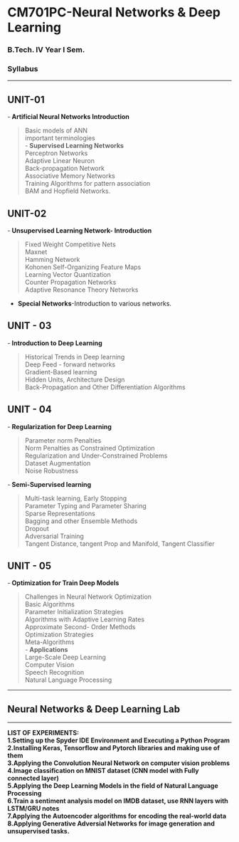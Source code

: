 # CM701PC-Neural Networks & Deep Learning

### B.Tech. IV Year I Sem.

### Syllabus
<hr/>

## UNIT-01<br/>
-<b> Artificial Neural Networks Introduction</b><br/>
  > Basic models of ANN<br/>
  > important terminologies<br/>
-<b> Supervised Learning Networks</b><br/>
  > Perceptron Networks<br/>
  > Adaptive Linear Neuron<br/>
  > Back-propagation Network<br/>
  > Associative Memory Networks<br/>
  > Training Algorithms for pattern association<br/>
  > BAM and Hopfield Networks.<br/>

## UNIT-02<br/>
-<b> Unsupervised Learning Network- Introduction</b><br/>
  > Fixed Weight Competitive Nets<br/>
  > Maxnet<br/>
  > Hamming Network<br/>
  > Kohonen Self-Organizing Feature Maps<br/>
  > Learning Vector Quantization<br/>
  > Counter Propagation Networks<br/>
  > Adaptive Resonance Theory Networks<br/>
- <b>Special Networks</b>-Introduction to various networks.</b><br/>

## UNIT - 03<br/>
-<b> Introduction to Deep Learning</b><br/>
  > Historical Trends in Deep learning<br/>
  > Deep Feed - forward networks<br/>
  > Gradient-Based learning<br/>
  > Hidden Units, Architecture Design<br/>
  > Back-Propagation and Other Differentiation Algorithms<br/>

## UNIT - 04<br/>
-<b> Regularization for Deep Learning</b><br/>
  > Parameter norm Penalties<br/>
  > Norm Penalties as Constrained Optimization<br/>
  > Regularization and Under-Constrained Problems<br/>
  > Dataset Augmentation<br/>
  > Noise Robustness<br/>
  
-<b> Semi-Supervised learning</b><br/>
  > Multi-task learning, Early Stopping<br/>
  > Parameter Typing and Parameter Sharing<br/>
  > Sparse Representations<br/>
  > Bagging and other Ensemble Methods<br/>
  > Dropout<br/>
  > Adversarial Training<br/>
  > Tangent Distance, tangent Prop and Manifold, Tangent Classifier<br/>

## UNIT - 05<br/>
-<b> Optimization for Train Deep Models</b><br/>
  > Challenges in Neural Network Optimization<br/>
  > Basic Algorithms<br/>
  > Parameter Initialization Strategies<br/>
  > Algorithms with Adaptive Learning Rates<br/>
  > Approximate Second- Order Methods<br/>
  > Optimization Strategies<br/>
  > Meta-Algorithms<br/>
-<b> Applications</b><br/>
  > Large-Scale Deep Learning<br/>
  > Computer Vision<br/>
  > Speech Recognition<br/>
  > Natural Language Processing<br/>

<hr/>

## Neural Networks & Deep Learning Lab
<hr/>
<b>LIST OF EXPERIMENTS<b/>:<br/>
1.Setting up the Spyder IDE Environment and Executing a Python Program<br/>
2.Installing Keras, Tensorflow and Pytorch libraries and making use of them<br/>
3.Applying the Convolution Neural Network on computer vision problems<br/>
4.Image classification on MNIST dataset (CNN model with Fully connected layer)<br/>
5.Applying the Deep Learning Models in the field of Natural Language Processing<br/>
6.Train a sentiment analysis model on IMDB dataset, use RNN layers with LSTM/GRU notes<br/>
7.Applying the Autoencoder algorithms for encoding the real-world data<br/>
8.Applying Generative Adversial Networks for image generation and unsupervised tasks.<br/>

